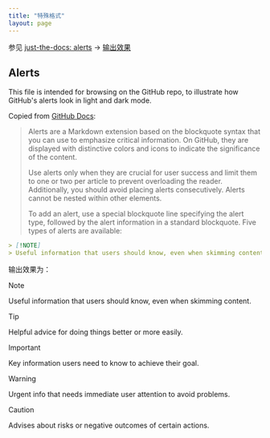 ```yaml
---
title: "特殊格式"
layout: page
---
```


参见 [just-the-docs: alerts](https://raw.githubusercontent.com/just-the-docs/just-the-docs-tests/refs/heads/main/docs/alerts.md) &rarr; [输出效果](https://github.com/just-the-docs/just-the-docs-tests/blob/main/docs/alerts.md)

## Alerts

This file is intended for browsing on the GitHub repo, to illustrate how GitHub's alerts look in light and dark mode.

Copied from [GitHub Docs](https://docs.github.com/en/get-started/writing-on-github/getting-started-with-writing-and-formatting-on-github/basic-writing-and-formatting-syntax#alerts):

> Alerts are a Markdown extension based on the blockquote syntax that you can use to emphasize critical information. On GitHub, they are displayed with distinctive colors and icons to indicate the significance of the content.
>
> Use alerts only when they are crucial for user success and limit them to one or two per article to prevent overloading the reader. Additionally, you should avoid placing alerts consecutively. Alerts cannot be nested within other elements.
>
> To add an alert, use a special blockquote line specifying the alert type, followed by the alert information in a standard blockquote. Five types of alerts are available:

```markdown
> [!NOTE]
> Useful information that users should know, even when skimming content.
```

输出效果为：

> [!NOTE]
> Useful information that users should know, even when skimming content.

> [!TIP]
> Helpful advice for doing things better or more easily.

> [!IMPORTANT]
> Key information users need to know to achieve their goal.

> [!WARNING]
> Urgent info that needs immediate user attention to avoid problems.

> [!CAUTION]
> Advises about risks or negative outcomes of certain actions.
```